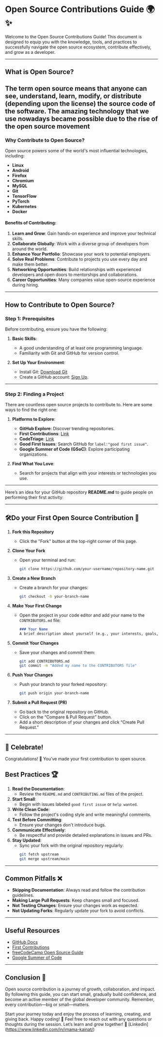 
# Open Source Contributions Guide 🌍✨

Welcome to the Open Source Contributions Guide! This document is designed to equip you with the knowledge, tools, and practices to successfully navigate the open source ecosystem, contribute effectively, and grow as a developer.  

---

## What is Open Source?

The term open source means that anyone can see, understand, learn, modify, or distribute (depending upon the license) the source code of the software. The amazing technology that we use nowadays became possible due to the rise of the open source movement
---

### Why Contribute to Open Source?

Open source powers some of the world's most influential technologies, including:

- **Linux**
- **Android**
- **Firefox**
- **Chromium**
- **MySQL**
- **Git**
- **TensorFlow**
- **PyTorch**
- **Kubernetes**
- **Docker**

#### Benefits of Contributing:

1. **Learn and Grow**: Gain hands-on experience and improve your technical skills.
2. **Collaborate Globally**: Work with a diverse group of developers from around the world.
3. **Enhance Your Portfolio**: Showcase your work to potential employers.
4. **Solve Real Problems**: Contribute to projects you use every day and make them better.
5. **Networking Opportunities**: Build relationships with experienced developers and open doors to mentorships and collaborations.
6. **Career Opportunities**: Many companies value open-source experience during hiring.

---

## How to Contribute to Open Source?

### Step 1: Prerequisites

Before contributing, ensure you have the following:

1. **Basic Skills**:
   - A good understanding of at least one programming language.
   - Familiarity with Git and GitHub for version control.

2. **Set Up Your Environment**:
   - Install Git: [Download Git](https://git-scm.com/)
   - Create a GitHub account: [Sign Up](https://github.com/).

---

### Step 2: Finding a Project

There are countless open source projects to contribute to. Here are some ways to find the right one:

1. **Platforms to Explore**:
   - **GitHub Explore**: Discover trending repositories.
   - **First Contributions**: [Link](https://firstcontributions.github.io/)
   - **CodeTriage**: [Link](https://www.codetriage.com/)
   - **Good First Issues**: Search GitHub for `label:"good first issue"`.
   - **Google Summer of Code (GSoC)**: Explore participating organizations.

2. **Find What You Love**:
   - Search for projects that align with your interests or technologies you use.

---


Here’s an idea for your GitHub repository **README.md** to guide people on performing their first activity:

---



## 🛠️Do your First Open Source Contribution  🎉

1. **Fork this  Repository**  
   - Click the "Fork" button at the top-right corner of this page.  

2. **Clone Your Fork**  
   - Open your terminal and run:  
     ```bash
     git clone https://github.com/your-username/repository-name.git
     ```  

3. **Create a New Branch**  
   - Create a branch for your changes:  
     ```bash
     git checkout -b your-branch-name
     ```  

4. **Make Your First Change**  
   - Open the project in your code editor and add your name to the `CONTRIBUTORS.md` file:  
     ```markdown
     ### Your Name  
     A brief description about yourself (e.g., your interests, goals, or something fun about you!).  
     ```  

5. **Commit Your Changes**  
   - Save your changes and commit them:  
     ```bash
     git add CONTRIBUTORS.md  
     git commit -m "Added my name to the CONTRIBUTORS file"  
     ```  

6. **Push Your Changes**  
   - Push your branch to your forked repository:  
     ```bash
     git push origin your-branch-name
     ```  

7. **Submit a Pull Request (PR)**  
   - Go back to the original repository on GitHub.  
   - Click on the “Compare & Pull Request” button.  
   - Add a short description of your changes and click “Create Pull Request.”  

---

## 🎉 Celebrate!  

Congratulations! 🎉 You’ve made your first contribution to open source. 


## Best Practices 🏆

1. **Read the Documentation**:
   - Review the `README.md` and `CONTRIBUTING.md` files of the project.
2. **Start Small**:
   - Begin with issues labeled `good first issue` or `help wanted`.
3. **Write Clean Code**:
   - Follow the project's coding style and write meaningful comments.
4. **Test Before Committing**:
   - Ensure your changes don't introduce bugs.
5. **Communicate Effectively**:
   - Be respectful and provide detailed explanations in issues and PRs.
6. **Stay Updated**:
   - Sync your fork with the original repository regularly:
     ```bash
     git fetch upstream
     git merge upstream/main
     ```

---

## Common Pitfalls ❌

- **Skipping Documentation**: Always read and follow the contribution guidelines.
- **Making Large Pull Requests**: Keep changes small and focused.
- **Not Testing Changes**: Ensure your changes work as expected.
- **Not Updating Forks**: Regularly update your fork to avoid conflicts.

---

## Useful Resources

- [GitHub Docs](https://docs.github.com/)
- [First Contributions](https://firstcontributions.github.io/)
- [freeCodeCamp Open Source Guide](https://www.freecodecamp.org/news/how-to-contribute-to-open-source/)
- [Google Summer of Code](https://summerofcode.withgoogle.com/)

---

## Conclusion 🏁

Open source contribution is a journey of growth, collaboration, and impact. By following this guide, you can start small, gradually build confidence, and become an active member of the global developer community. Remember, every contribution—big or small—matters. 

Start your journey today and enjoy the process of learning, creating, and giving back. Happy coding! 🎉
Feel free to reach out with any questions or thoughts during the session. Let’s learn and grow together! 🎉 [Linkedin] (https://www.linkedin.com/in/imama-kainat/)
